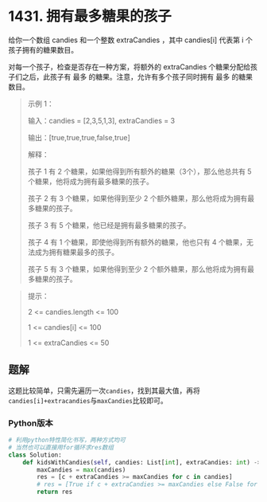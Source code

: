 # 1431. 拥有最多糖果的孩子
给你一个数组 candies 和一个整数 extraCandies ，其中 candies[i] 代表第 i 个孩子拥有的糖果数目。

对每一个孩子，检查是否存在一种方案，将额外的 extraCandies 个糖果分配给孩子们之后，此孩子有 最多 的糖果。注意，允许有多个孩子同时拥有 最多 的糖果数目。

 

> 示例 1：
> 
> 输入：candies = [2,3,5,1,3], extraCandies = 3
> 
> 输出：[true,true,true,false,true] 
> 
> 解释：
> 
> 孩子 1 有 2 个糖果，如果他得到所有额外的糖果（3个），那么他总共有 5 个糖果，他将成为拥有最多糖果的孩子。
> 
> 孩子 2 有 3 个糖果，如果他得到至少 2 个额外糖果，那么他将成为拥有最多糖果的孩子。
> 
> 孩子 3 有 5 个糖果，他已经是拥有最多糖果的孩子。
> 
> 孩子 4 有 1 个糖果，即使他得到所有额外的糖果，他也只有 4 个糖果，无法成为拥有糖果最多的孩子。
> 
> 孩子 5 有 3 个糖果，如果他得到至少 2 个额外糖果，那么他将成为拥有最多糖果的孩子。

> 提示：
> 
> 2 <= candies.length <= 100
> 
> 1 <= candies[i] <= 100
> 
> 1 <= extraCandies <= 50

## 题解

这题比较简单，只需先遍历一次`candies`，找到其最大值，再将`candies[i]+extracandies`与`maxCandies`比较即可。

### Python版本
```python
# 利用python特性简化书写，两种方式均可
# 当然也可以直接用for循环求res数组
class Solution:
    def kidsWithCandies(self, candies: List[int], extraCandies: int) -> List[bool]:
        maxCandies = max(candies)
        res = [c + extraCandies >= maxCandies for c in candies]
        # res = [True if c + extraCandies >= maxCandies else False for c in candies]
        return res
```